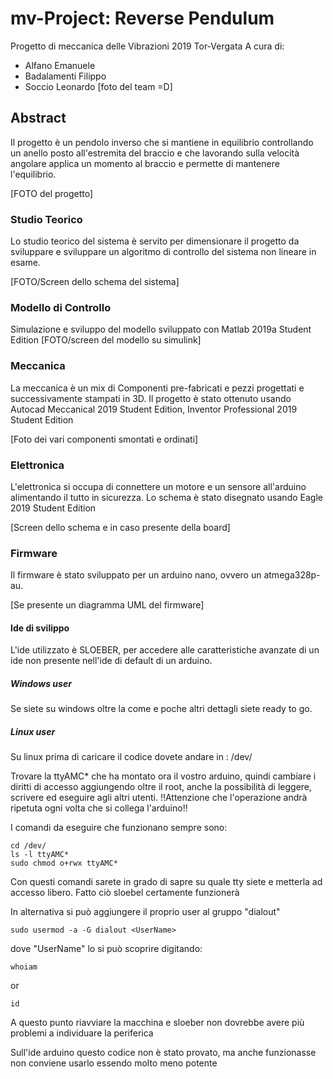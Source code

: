 # mv-Project: Reverse Pendulum
Progetto di meccanica delle Vibrazioni 2019 Tor-Vergata
A cura di:
- Alfano Emanuele
- Badalamenti Filippo
- Soccio Leonardo
[foto del team =D]
## Abstract
Il progetto è un pendolo inverso che si mantiene in equilibrio controllando un anello posto all'estremita del braccio e che lavorando sulla velocità angolare applica un momento al braccio e permette di mantenere l'equilibrio.

[FOTO del progetto]


### Studio Teorico
Lo studio teorico del sistema è servito per dimensionare il progetto da sviluppare e sviluppare un algoritmo di controllo del sistema non lineare in esame.

[FOTO/Screen dello schema del sistema]

### Modello di Controllo
Simulazione e sviluppo del modello sviluppato con Matlab 2019a Student Edition
[FOTO/screen del modello su simulink]

### Meccanica
La meccanica è un mix di Componenti pre-fabricati e pezzi progettati e successivamente stampati in 3D.
Il progetto è stato ottenuto usando Autocad Meccanical 2019 Student Edition, Inventor Professional 2019 Student Edition

[Foto dei vari componenti smontati e ordinati]

### Elettronica
L'elettronica si occupa di connettere un motore e un sensore all'arduino alimentando il tutto in sicurezza.
Lo schema è stato disegnato usando Eagle 2019 Student Edition

[Screen dello schema e in caso presente della board]

### Firmware
Il firmware è stato sviluppato per un arduino nano, ovvero un atmega328p-au.


[Se presente un diagramma UML del firmware]

#### Ide di svilippo
L'ide utilizzato è SLOEBER, per accedere alle caratteristiche avanzate di un ide non presente nell'ide di default di un arduino.

##### Windows user
Se siete su windows oltre la come e poche altri dettagli siete ready to go.

##### Linux user
Su linux prima di caricare il codice dovete andare in :
    /dev/

Trovare la ttyAMC* che ha montato ora il vostro arduino, quindi cambiare i diritti di accesso aggiungendo oltre il root, anche la possibilità di leggere, scrivere ed eseguire agli altri utenti. 
!!Attenzione che l'operazione andrà ripetuta ogni volta che si collega l'arduino!!

I comandi da eseguire che funzionano sempre sono:

    cd /dev/
    ls -l ttyAMC*
    sudo chmod o+rwx ttyAMC* 


Con questi comandi sarete in grado di sapre su quale tty siete e metterla ad accesso libero. Fatto ciò sloebel certamente funzionerà


In alternativa si può aggiungere il proprio user al gruppo "dialout"

    sudo usermod -a -G dialout <UserName>
dove "UserName" lo si può scoprire digitando:

    whoiam
or

    id
A questo punto riavviare la macchina e sloeber non dovrebbe avere più problemi a individuare la periferica

Sull'ide arduino questo codice non è stato provato, ma anche funzionasse non conviene usarlo essendo molto meno potente